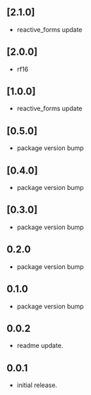 ## [2.1.0]

- reactive_forms update

## [2.0.0]

- rf16

## [1.0.0]

- reactive_forms update

## [0.5.0]

- package version bump

## [0.4.0]

- package version bump

## [0.3.0]

- package version bump

## 0.2.0

- package version bump

## 0.1.0

- package version bump

## 0.0.2

- readme update.

## 0.0.1

- initial release.
